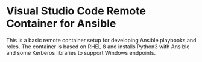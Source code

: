 # Visual Studio Code Remote Container for Ansible

This is a basic remote container setup for developing Ansible playbooks and roles. The container is based on RHEL 8 and installs Python3 with Ansible and some Kerberos libraries to support Windows endpoints.
